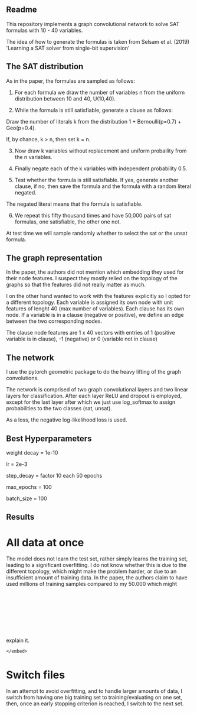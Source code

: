 ## Readme
This repository implements a graph convolutional network to solve SAT formulas with 10 - 40 variables.

The idea of how to generate the formulas is taken from Selsam et al. (2019) 'Learning a SAT solver from single-bit supervision'

## The SAT distribution
As in the paper, the formulas are sampled as follows:

1. For each formula we draw the number of variables n from the uniform distribution between 10 and 40, U(10,40).

2. While the formula is still satisfiable, generate a clause as follows:

  Draw the number of literals k from the distribution 1 + Bernoulli(p=0.7) + Geo(p=0.4). 

  If, by chance, k > n, then set k = n.

3. Now draw k variables without replacement and uniform probaility from the n variables. 

4. Finally negate each of the k variables with independent probability 0.5.

5. Test whether the formula is still satisfiable. If yes, generate another clause, if no, then save the formula and the formula with a random literal negated.

  The negated literal means that the formula is satisfiable.

6. We repeat this fifty thousand times and have 50,000 pairs of sat formulas, one satisfiable, the other one not.

At test time we will sample randomly whether to select the sat or the unsat formula.

## The graph representation
In the paper, the authors did not mention which embedding they used for their node features. I suspect they mostly relied on the topology of the graphs so that the features did not really matter as much.

I on the other hand wanted to work with the features explicitly so I opted for a different topology. Each variable is assigned its own node with unit features of lenght 40 (max number of variables). Each clause has its own node.
If a variable is in a clause (negative or positive), we define an edge between the two corresponding nodes. 

The clause node features are 1 x 40 vectors with entries of 1 (positive variable is in clause), -1 (negative) or 0 (variable not in clause)

## The network
I use the pytorch geometric package to do the heavy lifting of the graph convolutions.

The network is comprised of two graph convolutional layers and two linear layers for classification.
After each layer ReLU and dropout is employed, except for the last layer after which we just use log_softmax to assign probabilities to the two classes (sat, unsat).

As a loss, the negative log-likelihood loss is used.

## Best Hyperparameters
weight decay = 1e-10

lr = 2e-3

step_decay = factor 10 each 50 epochs

max_epochs = 100

batch_size = 100

## Results
# All data at once
The model does not learn the test set, rather simply learns the training set, leading to a significant overfitting. I do not know whether this is due  to the different topology, which might make the problem harder, or due to an insufficient amount of training data. In the paper, the authors claim to have used millions of training samples compared to my 50.000 which might explain it.
<object data="https://github.com/TomFrederik/gcn_for_sat/blob/master/plots/acc_1585216030.118168.pdf" type="application/pdf" width="700px" height="700px">
    <embed src="https://github.com/TomFrederik/gcn_for_sat/blob/master/plots/acc_1585216030.118168.pdf">
       
    </embed>
</object>

# Switch files
In an attempt to avoid overfitting, and to handle larger amounts of data, I switch from having one big training set to training/evaluating on one set, then, once an early stopping criterion is reached, I switch to the next set. 



